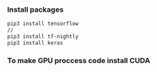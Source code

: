### Install packages

``` bash
pip3 install tensorflow
// 
pip3 install tf-nightly
pip3 install keras
```

### To make GPU proccess code install CUDA
